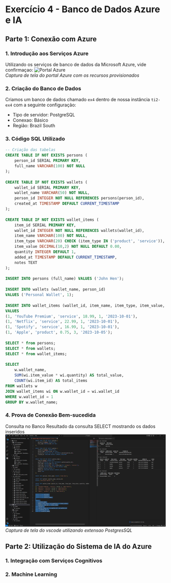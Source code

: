 # Exercício 4 - Banco de Dados Azure e IA

## Parte 1: Conexão com Azure

### 1. Introdução aos Serviços Azure
Utilizando os serviços de banco de dados da Microsoft Azure, vide confirmaçao:
![Portal Azure](./azure-portal.png)  
*Captura de tela do portal Azure com os recursos provisionados*

### 2. Criação do Banco de Dados
Criamos um banco de dados chamado `ex4` dentro de nossa instância `ti2-ex4` com a seguinte configuração:
- Tipo de servidor: PostgreSQL
- Conexao: Básico
- Região: Brazil South

### 3. Código SQL Utilizado
```sql
-- Criação das tabelas
CREATE TABLE IF NOT EXISTS persons (
    person_id SERIAL PRIMARY KEY,
    full_name VARCHAR(100) NOT NULL
);

CREATE TABLE IF NOT EXISTS wallets (
    wallet_id SERIAL PRIMARY KEY,
    wallet_name VARCHAR(50) NOT NULL,
    person_id INTEGER NOT NULL REFERENCES persons(person_id),
    created_at TIMESTAMP DEFAULT CURRENT_TIMESTAMP
);

CREATE TABLE IF NOT EXISTS wallet_items (
    item_id SERIAL PRIMARY KEY,
    wallet_id INTEGER NOT NULL REFERENCES wallets(wallet_id),
    item_name VARCHAR(100) NOT NULL,
    item_type VARCHAR(20) CHECK (item_type IN ('product', 'service')),
    item_value DECIMAL(10,2) NOT NULL DEFAULT 0.00,
    quantity INTEGER DEFAULT 1,
    added_at TIMESTAMP DEFAULT CURRENT_TIMESTAMP,
    notes TEXT
);

INSERT INTO persons (full_name) VALUES ('John Hen');

INSERT INTO wallets (wallet_name, person_id)
VALUES ('Personal Wallet', 1);

INSERT INTO wallet_items (wallet_id, item_name, item_type, item_value, quantity, added_at)
VALUES
(1, 'YouTube Premium', 'service', 18.99, 1, '2023-10-01'),
(1, 'Netflix', 'service', 22.99, 1, '2023-10-01'),
(1, 'Spotify', 'service', 16.99, 1, '2023-10-01'),
(1, 'Apple', 'product', 0.75, 3, '2023-10-05');

SELECT * from persons;
SELECT * from wallets;
SELECT * from wallet_items;

SELECT 
    w.wallet_name,
    SUM(wi.item_value * wi.quantity) AS total_value,
    COUNT(wi.item_id) AS total_items
FROM wallets w
JOIN wallet_items wi ON w.wallet_id = wi.wallet_id
WHERE w.wallet_id = 1
GROUP BY w.wallet_name;
```

### 4. Prova de Conexão Bem-sucedida

Consulta no Banco
Resultado da consulta SELECT mostrando os dados inseridos
![SQL Connection](./database_select_query.png)  
*Captura de tela do vscode utilizando extensao PostgresSQL*


## Parte 2: Utilização do Sistema de IA do Azure

### 1. Integração com Serviços Cognitivos

### 2. Machine Learning
